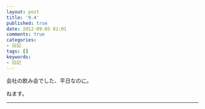 ```yaml
---
layout: post
title: '9.4'
published: true
date: 2012-09-05 01:01
comments: true
categories:
- 日記
tags: []
keywords:
- 日記
---
```

会社の飲み会でした、平日なのに。

ねます。

---


